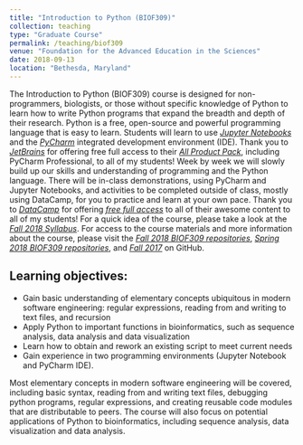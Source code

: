 ```yaml
---
title: "Introduction to Python (BIOF309)"
collection: teaching
type: "Graduate Course"
permalink: /teaching/biof309
venue: "Foundation for the Advanced Education in the Sciences"
date: 2018-09-13
location: "Bethesda, Maryland"
---
```

The Introduction to Python (BIOF309) course is designed for non-programmers, biologists, or those without specific knowledge of Python to learn how to write Python programs that expand the breadth and depth of their research. Python is a free, open-source and powerful programming language that is easy to learn. Students will learn to use <font color="blue"><i><a href="http://jupyter.org/">Jupyter Notebooks</a></i></font> and the <font color="blue"><i><a href="https://www.jetbrains.com/pycharm/">PyCharm</a></i></font> integrated development environment (IDE). Thank you to <font color="blue"><i><a href="https://www.jetbrains.com">JetBrains</a></i></font> for offering free full access to their <font color="blue"><i><a href="https://www.jetbrains.com/student/">All Product Pack</a></i></font>, including PyCharm Professional, to all of my students! Week by week we will slowly build up our skills and understanding of programming and the Python language. There will be in-class demonstrations, using PyCharm and Jupyter Notebooks, and activities to be completed outside of class, mostly using DataCamp, for you to practice and learn at your own pace. Thank you to <font color="blue"><i><a href="https://www.datacamp.com/">DataCamp</a></i></font> for offering <font color="blue"><i><a href="https://www.datacamp.com/groups/education">free full access</a></i></font> to all of their awesome content to all of my students! For a quick idea of the course, please take a look at the <font color="blue"><i><a href="https://marskar.github.io/biof309_fall2018">Fall 2018 Syllabus</a></i></font>. For access to the course materials and more information about the course, please visit the <font color="blue"><i><a href="https://github.com/marskar/biof309_fall2018">Fall 2018 BIOF309 repositories</a></i></font>, <font color="blue"><i><a href="https://github.com/marskar/biof309_spring2018">Spring 2018 BIOF309 repositories</a></i></font>, and <font color="blue"><i><a href="https://github.com/marskar/BIOF309_Fall2017"> Fall 2017</a></i></font> on GitHub.



## Learning objectives:

- Gain basic understanding of elementary concepts ubiquitous in modern software engineering: regular expressions, reading from and writing to text files, and recursion
- Apply Python to important functions in bioinformatics, such as sequence analysis, data analysis and data visualization
- Learn how to obtain and rework an existing script to meet current needs
- Gain experience in two programming environments (Jupyter Notebook and PyCharm IDE).

Most elementary concepts in modern software engineering will be covered, including basic syntax, reading from and writing text files, debugging python programs, regular expressions, and creating reusable code modules that are distributable to peers. The course will also focus on potential applications of Python to bioinformatics, including sequence analysis, data visualization and data analysis.
